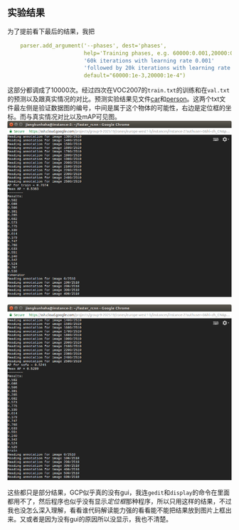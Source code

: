 ## 实验结果  
为了提前看下最后的结果，我把  
```yml
    parser.add_argument('--phases', dest='phases',
                        help='Training phases, e.g. 60000:0.001,20000:0.0001 for'
                        '60k iterations with learning rate 0.001'
                        'followed by 20k iterations with learning rate 0.0001',
                        default="60000:1e-3,20000:1e-4")
```  

这部分都调成了10000次。经过四次在VOC2007的`train.txt`的训练和在`val.txt`的预测以及跟真实情况的对比。预测实验结果见文件[car](comp3_det_test_car.txt)和[person](comp3_det_test_person.txt)。这两个txt文件最左侧是验证数据图的编号，中间是属于这个物体的可能性，右边是定位框的坐标。而与真实情况对比以及mAP可见图。  
![](1.png)  

![](2.png)  

这些都只是部分结果，GCP似乎真的没有gui，我连`gedit`和`display`的命令在里面都用不了，然后程序也似乎没有显示*定位框*那种程序，所以只用这样的结果，不过我也没怎么深入理解，看看谁代码解读能力强的看看能不能把结果放到图片上框出来。又或者是因为没有gui的原因所以没显示，我也不清楚。
